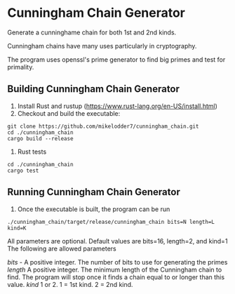# Cunningham Chain Generator
Generate a cunninghame chain for both 1st and 2nd kinds.

Cunningham chains have many uses particularly in cryptography.

The program uses openssl's prime generator to find big primes and test for primality.

## Building Cunningham Chain Generator
1. Install Rust and rustup (https://www.rust-lang.org/en-US/install.html)
1. Checkout and build the executable:

```
git clone https://github.com/mikelodder7/cunningham_chain.git
cd ./cunningham_chain
cargo build --release
```

1. Rust tests

```
cd ./cunningham_chain
cargo test
```

## Running Cunningham Chain Generator
1. Once the executable is built, the program can be run
```
./cunningham_chain/target/release/cunningham_chain bits=N length=L kind=K
```

All parameters are optional. Default values are bits=16, length=2, and kind=1
The following are allowed parameters

*bits* - A positive integer. The number of bits to use for generating the primes
*length* A positive integer. The minimum length of the Cunningham chain to find. The program will stop once it finds a chain equal to or longer than this value.
*kind* 1 or 2. 1 = 1st kind. 2 = 2nd kind.
